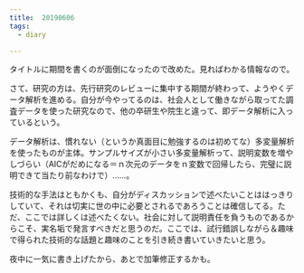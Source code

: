 ```yaml
---
title:  20190606
tags:
  - diary

---
```


タイトルに期間を書くのが面倒になったので改めた。見ればわかる情報なので。

<!--more-->

さて、研究の方は、先行研究のレビューに集中する期間が終わって、ようやくデータ解析を進める。自分が今やってるのは、社会人として働きながら取ってた調査データを使った研究なので、他の卒研生や院生と違って、即データ解析に入っているという。

データ解析は、慣れない（というか真面目に勉強するのは初めてな）多変量解析を使ったものが主体。サンプルサイズが小さい多変量解析って、説明変数を増やしづらい（AICがだめになる＝ｎ次元のデータをｎ変数で回帰したら、完璧に説明できて当たり前なわけで）……。

技術的な手法はともかくも、自分がディスカッションで述べたいことははっきりしていて、それは切実に世の中に必要とされるであろうことは確信してる。ただ、ここでは詳しくは述べたくない。社会に対して説明責任を負うものであるからこそ、実名垢で発言すべきだと思うのだ。ここでは、試行錯誤しながら＆趣味で得られた技術的な話題と趣味のことを引き続き書いていきたいと思う。

 

夜中に一気に書き上げたから、あとで加筆修正するかも。